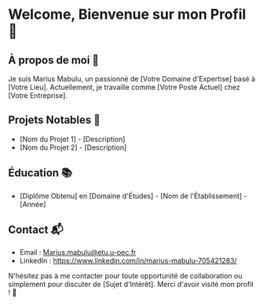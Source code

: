 # Welcome, Bienvenue sur mon Profil 👋

## À propos de moi 🚀

Je suis Marius Mabulu, un passionné de [Votre Domaine d'Expertise] basé à [Votre Lieu]. Actuellement, je travaille comme [Votre Poste Actuel] chez [Votre Entreprise].

## Projets Notables 🌟

- [Nom du Projet 1] - [Description]
- [Nom du Projet 2] - [Description]

## Éducation 📚

- [Diplôme Obtenu] en [Domaine d'Études] - [Nom de l'Établissement] - [Année]

## Contact 📬

- Email : Marius.mabulu@etu.u-pec.fr
- LinkedIn : https://www.linkedin.com/in/marius-mabulu-705421283/

N'hésitez pas à me contacter pour toute opportunité de collaboration ou simplement pour discuter de [Sujet d'Intérêt]. Merci d'avoir visité mon profil ! 🙏
